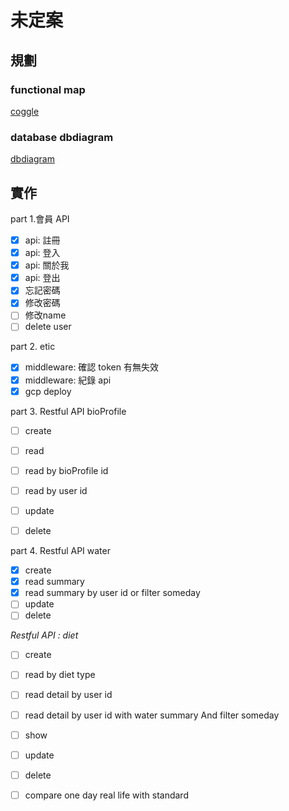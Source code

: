# 未定案

## 規劃

### functional map

[coggle](https://coggle.it/diagram/X0YynsZTxpdAui_r/t/%E5%9D%87%E8%A1%A1%E9%A3%B2%E9%A3%9Fbalanced-diet)

### database dbdiagram 

[dbdiagram](https://dbdiagram.io/d/5f4723bf7b2e2f40e9dee824)


## 實作



part 1.會員 API
- [x]  api: 註冊
- [x]  api: 登入
- [x]  api: 關於我
- [x]  api: 登出
- [x]  忘記密碼
- [x]  修改密碼
- [ ]  修改name
- [ ]  delete user

part 2. etic
- [x]  middleware: 確認 token 有無失效
- [x]  middleware: 紀錄 api
- [x]  gcp deploy

part 3. Restful API bioProfile
- [ ] create
- [ ] read 
- [ ] read by bioProfile id 
- [ ] read by user id  
- [ ] update
- [ ] delete


part 4. Restful API water  
- [x] create
- [x] read summary
- [x] read summary by user id  or filter someday
- [ ] update
- [ ] delete

*Restful API : diet*
- [ ] create
- [ ] read by diet type
- [ ] read detail by user id 
- [ ] read detail by user id  with water summary And  filter someday
- [ ] show
- [ ] update
- [ ] delete
- [ ] compare one day real life with standard



